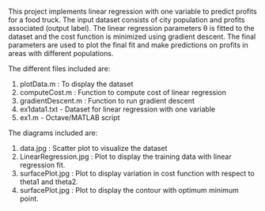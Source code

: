 This project implements linear regression with one variable to predict profits for a food truck. The input dataset consists of city population and profits associated (output label). The linear regression parameters θ is fitted to the dataset and the cost function is minimized using gradient descent. The final parameters are used to plot the final fit and make predictions on profits in areas with different populations.

The different files included are:
1) plotData.m : To display the dataset
2) computeCost.m : Function to compute cost of linear regression
3) gradientDescent.m : Function to run gradient descent
4) ex1data1.txt - Dataset for linear regression with one variable
5) ex1.m - Octave/MATLAB script

The diagrams included are:
1) data.jpg : Scatter plot to visualize the dataset
2) LinearRegression.jpg : Plot to display the training data with linear regression fit.
3) surfacePlot.jpg : Plot to display variation in cost function with respect to theta1 and theta2.
4) surfacePlot.jpg : Plot to display the contour with optimum minimum point.
